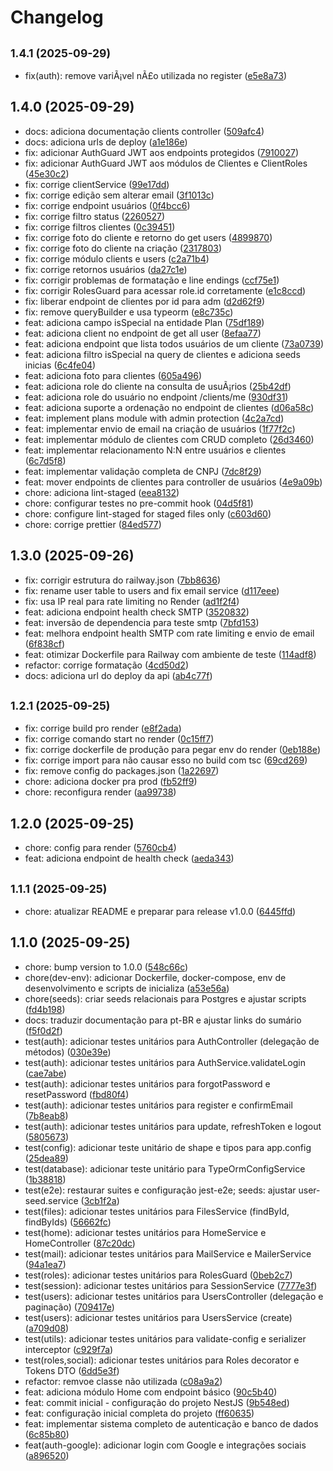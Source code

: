 # Changelog

## <small>1.4.1 (2025-09-29)</small>

- fix(auth): remove variÃ¡vel nÃ£o utilizada no register ([e5e8a73](https://github.com/uisam00/conectar-backend/commit/e5e8a73))

## 1.4.0 (2025-09-29)

- docs: adiciona documentação clients controller ([509afc4](https://github.com/uisam00/conectar-backend/commit/509afc4))
- docs: adiciona urls de deploy ([a1e186e](https://github.com/uisam00/conectar-backend/commit/a1e186e))
- fix: adicionar AuthGuard JWT aos endpoints protegidos ([7910027](https://github.com/uisam00/conectar-backend/commit/7910027))
- fix: adicionar AuthGuard JWT aos módulos de Clientes e ClientRoles ([45e30c2](https://github.com/uisam00/conectar-backend/commit/45e30c2))
- fix: corrige clientService ([99e17dd](https://github.com/uisam00/conectar-backend/commit/99e17dd))
- fix: corrige edição sem alterar email ([3f1013c](https://github.com/uisam00/conectar-backend/commit/3f1013c))
- fix: corrige endpoint usuários ([0f4bcc6](https://github.com/uisam00/conectar-backend/commit/0f4bcc6))
- fix: corrige filtro status ([2260527](https://github.com/uisam00/conectar-backend/commit/2260527))
- fix: corrige filtros clientes ([0c39451](https://github.com/uisam00/conectar-backend/commit/0c39451))
- fix: corrige foto do cliente e retorno do get users ([4899870](https://github.com/uisam00/conectar-backend/commit/4899870))
- fix: corrige foto do cliente na criação ([2317803](https://github.com/uisam00/conectar-backend/commit/2317803))
- fix: corrige módulo clients e users ([c2a71b4](https://github.com/uisam00/conectar-backend/commit/c2a71b4))
- fix: corrige retornos usuários ([da27c1e](https://github.com/uisam00/conectar-backend/commit/da27c1e))
- fix: corrigir problemas de formatação e line endings ([ccf75e1](https://github.com/uisam00/conectar-backend/commit/ccf75e1))
- fix: corrigir RolesGuard para acessar role.id corretamente ([e1c8ccd](https://github.com/uisam00/conectar-backend/commit/e1c8ccd))
- fix: liberar endpoint de clientes por id para adm ([d2d62f9](https://github.com/uisam00/conectar-backend/commit/d2d62f9))
- fix: remove queryBuilder e usa typeorm ([e8c735c](https://github.com/uisam00/conectar-backend/commit/e8c735c))
- feat: adiciona campo isSpecial na entidade Plan ([75df189](https://github.com/uisam00/conectar-backend/commit/75df189))
- feat: adiciona client no endpoint de get all user ([8efaa77](https://github.com/uisam00/conectar-backend/commit/8efaa77))
- feat: adiciona endpoint que lista todos usuários de um cliente ([73a0739](https://github.com/uisam00/conectar-backend/commit/73a0739))
- feat: adiciona filtro isSpecial na query de clientes e adiciona seeds inicias ([6c4fe04](https://github.com/uisam00/conectar-backend/commit/6c4fe04))
- feat: adiciona foto para clientes ([605a496](https://github.com/uisam00/conectar-backend/commit/605a496))
- feat: adiciona role do cliente na consulta de usuÃ¡rios ([25b42df](https://github.com/uisam00/conectar-backend/commit/25b42df))
- feat: adiciona role do usuário no endpoint /clients/me ([930df31](https://github.com/uisam00/conectar-backend/commit/930df31))
- feat: adiciona suporte a ordenação no endpoint de clientes ([d06a58c](https://github.com/uisam00/conectar-backend/commit/d06a58c))
- feat: implement plans module with admin protection ([4c2a7cd](https://github.com/uisam00/conectar-backend/commit/4c2a7cd))
- feat: implementar envio de email na criação de usuários ([1f77f2c](https://github.com/uisam00/conectar-backend/commit/1f77f2c))
- feat: implementar módulo de clientes com CRUD completo ([26d3460](https://github.com/uisam00/conectar-backend/commit/26d3460))
- feat: implementar relacionamento N:N entre usuários e clientes ([6c7d5f8](https://github.com/uisam00/conectar-backend/commit/6c7d5f8))
- feat: implementar validação completa de CNPJ ([7dc8f29](https://github.com/uisam00/conectar-backend/commit/7dc8f29))
- feat: mover endpoints de clientes para controller de usuários ([4e9a09b](https://github.com/uisam00/conectar-backend/commit/4e9a09b))
- chore: adiciona lint-staged ([eea8132](https://github.com/uisam00/conectar-backend/commit/eea8132))
- chore: configurar testes no pre-commit hook ([04d5f81](https://github.com/uisam00/conectar-backend/commit/04d5f81))
- chore: configure lint-staged for staged files only ([c603d60](https://github.com/uisam00/conectar-backend/commit/c603d60))
- chore: corrige prettier ([84ed577](https://github.com/uisam00/conectar-backend/commit/84ed577))

## 1.3.0 (2025-09-26)

- fix: corrigir estrutura do railway.json ([7bb8636](https://github.com/uisam00/conectar-backend/commit/7bb8636))
- fix: rename user table to users and fix email service ([d117eee](https://github.com/uisam00/conectar-backend/commit/d117eee))
- fix: usa IP real para rate limiting no Render ([ad1f2f4](https://github.com/uisam00/conectar-backend/commit/ad1f2f4))
- feat: adiciona endpoint health check SMTP ([3520832](https://github.com/uisam00/conectar-backend/commit/3520832))
- feat: inversão de dependencia para teste smtp ([7bfd153](https://github.com/uisam00/conectar-backend/commit/7bfd153))
- feat: melhora endpoint health SMTP com rate limiting e envio de email ([6f838cf](https://github.com/uisam00/conectar-backend/commit/6f838cf))
- feat: otimizar Dockerfile para Railway com ambiente de teste ([114adf8](https://github.com/uisam00/conectar-backend/commit/114adf8))
- refactor: corrige formatação ([4cd50d2](https://github.com/uisam00/conectar-backend/commit/4cd50d2))
- docs: adiciona url do deploy da api ([ab4c77f](https://github.com/uisam00/conectar-backend/commit/ab4c77f))

## <small>1.2.1 (2025-09-25)</small>

- fix: corrige build pro render ([e8f2ada](https://github.com/uisam00/conectar-backend/commit/e8f2ada))
- fix: corrige comando start no render ([0c15ff7](https://github.com/uisam00/conectar-backend/commit/0c15ff7))
- fix: corrige dockerfile de produção para pegar env do render ([0eb188e](https://github.com/uisam00/conectar-backend/commit/0eb188e))
- fix: corrige import para não causar esso no build com tsc ([69cd269](https://github.com/uisam00/conectar-backend/commit/69cd269))
- fix: remove config do packages.json ([1a22697](https://github.com/uisam00/conectar-backend/commit/1a22697))
- chore: adiciona docker pra prod ([fb52ff9](https://github.com/uisam00/conectar-backend/commit/fb52ff9))
- chore: reconfigura render ([aa99738](https://github.com/uisam00/conectar-backend/commit/aa99738))

## 1.2.0 (2025-09-25)

- chore: config para render ([5760cb4](https://github.com/uisam00/conectar-backend/commit/5760cb4))
- feat: adiciona endpoint de health check ([aeda343](https://github.com/uisam00/conectar-backend/commit/aeda343))

## <small>1.1.1 (2025-09-25)</small>

- chore: atualizar README e preparar para release v1.0.0 ([6445ffd](https://github.com/uisam00/conectar-backend/commit/6445ffd))

## 1.1.0 (2025-09-25)

- chore: bump version to 1.0.0 ([548c66c](https://github.com/uisam00/conectar-backend/commit/548c66c))
- chore(dev-env): adicionar Dockerfile, docker-compose, env de desenvolvimento e scripts de inicializa ([a53e56a](https://github.com/uisam00/conectar-backend/commit/a53e56a))
- chore(seeds): criar seeds relacionais para Postgres e ajustar scripts ([fd4b198](https://github.com/uisam00/conectar-backend/commit/fd4b198))
- docs: traduzir documentação para pt-BR e ajustar links do sumário ([f5f0d2f](https://github.com/uisam00/conectar-backend/commit/f5f0d2f))
- test(auth): adicionar testes unitários para AuthController (delegação de métodos) ([030e39e](https://github.com/uisam00/conectar-backend/commit/030e39e))
- test(auth): adicionar testes unitários para AuthService.validateLogin ([cae7abe](https://github.com/uisam00/conectar-backend/commit/cae7abe))
- test(auth): adicionar testes unitários para forgotPassword e resetPassword ([fbd80f4](https://github.com/uisam00/conectar-backend/commit/fbd80f4))
- test(auth): adicionar testes unitários para register e confirmEmail ([7b8eab8](https://github.com/uisam00/conectar-backend/commit/7b8eab8))
- test(auth): adicionar testes unitários para update, refreshToken e logout ([5805673](https://github.com/uisam00/conectar-backend/commit/5805673))
- test(config): adicionar teste unitário de shape e tipos para app.config ([25dea89](https://github.com/uisam00/conectar-backend/commit/25dea89))
- test(database): adicionar teste unitário para TypeOrmConfigService ([1b38818](https://github.com/uisam00/conectar-backend/commit/1b38818))
- test(e2e): restaurar suites e configuração jest-e2e; seeds: ajustar user-seed.service ([3cb1f2a](https://github.com/uisam00/conectar-backend/commit/3cb1f2a))
- test(files): adicionar testes unitários para FilesService (findById, findByIds) ([56662fc](https://github.com/uisam00/conectar-backend/commit/56662fc))
- test(home): adicionar testes unitários para HomeService e HomeController ([87c20dc](https://github.com/uisam00/conectar-backend/commit/87c20dc))
- test(mail): adicionar testes unitários para MailService e MailerService ([94a1ea7](https://github.com/uisam00/conectar-backend/commit/94a1ea7))
- test(roles): adicionar testes unitários para RolesGuard ([0beb2c7](https://github.com/uisam00/conectar-backend/commit/0beb2c7))
- test(session): adicionar testes unitários para SessionService ([7777e3f](https://github.com/uisam00/conectar-backend/commit/7777e3f))
- test(users): adicionar testes unitários para UsersController (delegação e paginação) ([709417e](https://github.com/uisam00/conectar-backend/commit/709417e))
- test(users): adicionar testes unitários para UsersService (create) ([a709d08](https://github.com/uisam00/conectar-backend/commit/a709d08))
- test(utils): adicionar testes unitários para validate-config e serializer interceptor ([c929f7a](https://github.com/uisam00/conectar-backend/commit/c929f7a))
- test(roles,social): adicionar testes unitários para Roles decorator e Tokens DTO ([6dd5e3f](https://github.com/uisam00/conectar-backend/commit/6dd5e3f))
- refactor: remvoe classe não utilizada ([c08a9a2](https://github.com/uisam00/conectar-backend/commit/c08a9a2))
- feat: adiciona módulo Home com endpoint básico ([90c5b40](https://github.com/uisam00/conectar-backend/commit/90c5b40))
- feat: commit inicial - configuração do projeto NestJS ([9b548ed](https://github.com/uisam00/conectar-backend/commit/9b548ed))
- feat: configuração inicial completa do projeto ([ff60635](https://github.com/uisam00/conectar-backend/commit/ff60635))
- feat: implementar sistema completo de autenticação e banco de dados ([6c85b80](https://github.com/uisam00/conectar-backend/commit/6c85b80))
- feat(auth-google): adicionar login com Google e integrações sociais ([a896520](https://github.com/uisam00/conectar-backend/commit/a896520))
